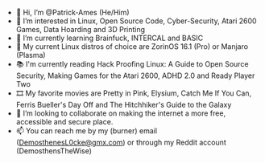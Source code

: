 - 👋 Hi, I’m @Patrick-Ames (He/Him)
- 👀 I’m interested in Linux, Open Source Code, Cyber-Security, Atari 2600 Games, Data Hoarding and 3D Printing
- 🌱 I’m currently learning Brainfuck, INTERCAL and BASIC
- 🐧 My current Linux distros of choice are ZorinOS 16.1 (Pro) or Manjaro (Plasma)
- 📚 I'm currently reading Hack Proofing Linux: A Guide to Open Source Security, Making Games for the Atari 2600, ADHD 2.0 and Ready Player Two
- 🎞️ My favorite movies are Pretty in Pink, Elysium, Catch Me If You Can, Ferris Bueller's Day Off and The Hitchhiker's Guide to the Galaxy
- 💞️ I’m looking to collaborate on making the internet a more free, accessible and secure place.
- 📫 You can reach me by my (burner) email (DemosthenesL0cke@gmx.com) or through my Reddit account (DemosthensTheWise)

<!---
Patrick-Ames/Patrick-Ames is a ✨ special ✨ repository because its `README.md` (this file) appears on your GitHub profile.
You can click the Preview link to take a look at your changes.
--->
